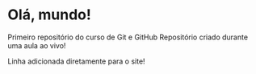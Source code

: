 # Olá, mundo!
 Primeiro repositório do curso de Git e GitHub
 Repositório criado durante uma aula ao vivo!
 
 Linha adicionada diretamente para o site!
